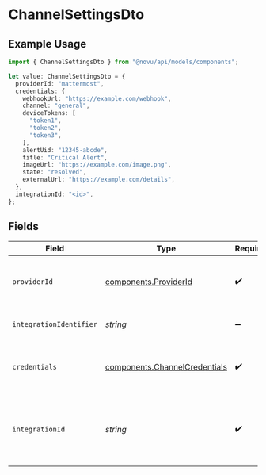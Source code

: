 # ChannelSettingsDto

## Example Usage

```typescript
import { ChannelSettingsDto } from "@novu/api/models/components";

let value: ChannelSettingsDto = {
  providerId: "mattermost",
  credentials: {
    webhookUrl: "https://example.com/webhook",
    channel: "general",
    deviceTokens: [
      "token1",
      "token2",
      "token3",
    ],
    alertUid: "12345-abcde",
    title: "Critical Alert",
    imageUrl: "https://example.com/image.png",
    state: "resolved",
    externalUrl: "https://example.com/details",
  },
  integrationId: "<id>",
};
```

## Fields

| Field                                                                          | Type                                                                           | Required                                                                       | Description                                                                    |
| ------------------------------------------------------------------------------ | ------------------------------------------------------------------------------ | ------------------------------------------------------------------------------ | ------------------------------------------------------------------------------ |
| `providerId`                                                                   | [components.ProviderId](../../models/components/providerid.md)                 | :heavy_check_mark:                                                             | The provider identifier for the credentials                                    |
| `integrationIdentifier`                                                        | *string*                                                                       | :heavy_minus_sign:                                                             | The integration identifier                                                     |
| `credentials`                                                                  | [components.ChannelCredentials](../../models/components/channelcredentials.md) | :heavy_check_mark:                                                             | Credentials payload for the specified provider                                 |
| `integrationId`                                                                | *string*                                                                       | :heavy_check_mark:                                                             | The unique identifier of the integration associated with this channel.         |